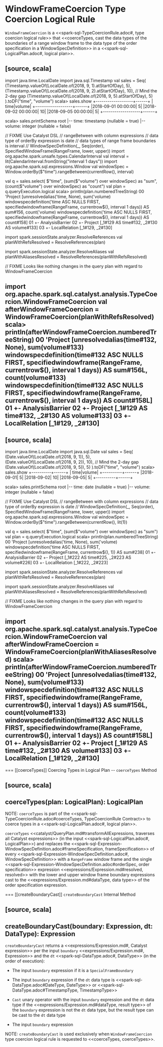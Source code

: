# WindowFrameCoercion Type Coercion Logical Rule

`WindowFrameCoercion` is a <<spark-sql-TypeCoercionRule.adoc#, type coercion logical rule>> that <<coerceTypes, cast the data types of the boundaries of a range window frame to the data type of the order specification in a WindowSpecDefinition>> in a <<spark-sql-LogicalPlan.adoc#, logical plan>>.

[source, scala]
----
import java.time.LocalDate
import java.sql.Timestamp
val sales = Seq(
  (Timestamp.valueOf(LocalDate.of(2018, 9, 1).atStartOfDay), 5),
  (Timestamp.valueOf(LocalDate.of(2018, 9, 2).atStartOfDay), 10),
  // Mind the 2-day gap
  (Timestamp.valueOf(LocalDate.of(2018, 9, 5).atStartOfDay), 5)
).toDF("time", "volume")
scala> sales.show
+-------------------+------+
|               time|volume|
+-------------------+------+
|2018-09-01 00:00:00|     5|
|2018-09-02 00:00:00|    10|
|2018-09-05 00:00:00|     5|
+-------------------+------+

scala> sales.printSchema
root
 |-- time: timestamp (nullable = true)
 |-- volume: integer (nullable = false)

// FIXME Use Catalyst DSL
// rangeBetween with column expressions
// data type of orderBy expression is date
// data types of range frame boundaries is interval
// WindowSpecDefinition(_, Seq(order), SpecifiedWindowFrame(RangeFrame, lower, upper))
import org.apache.spark.unsafe.types.CalendarInterval
val interval = lit(CalendarInterval.fromString("interval 1 days"))
import org.apache.spark.sql.expressions.Window
val windowSpec = Window.orderBy($"time").rangeBetween(currentRow(), interval)

val q = sales.select(
  $"time",
  (sum($"volume") over windowSpec) as "sum",
  (count($"volume") over windowSpec) as "count")
val plan = q.queryExecution.logical
scala> println(plan.numberedTreeString)
00 'Project [unresolvedalias('time, None), sum('volume) windowspecdefinition('time ASC NULLS FIRST, specifiedwindowframe(RangeFrame, currentrow$(), interval 1 days)) AS sum#156, count('volume) windowspecdefinition('time ASC NULLS FIRST, specifiedwindowframe(RangeFrame, currentrow$(), interval 1 days)) AS count#158]
01 +- AnalysisBarrier
02       +- Project [_1#129 AS time#132, _2#130 AS volume#133]
03          +- LocalRelation [_1#129, _2#130]

import spark.sessionState.analyzer.ResolveReferences
val planWithRefsResolved = ResolveReferences(plan)

import spark.sessionState.analyzer.ResolveAliases
val planWithAliasesResolved = ResolveReferences(planWithRefsResolved)

// FIXME Looks like nothing changes in the query plan with regard to WindowFrameCoercion

import org.apache.spark.sql.catalyst.analysis.TypeCoercion.WindowFrameCoercion
val afterWindowFrameCoercion = WindowFrameCoercion(planWithRefsResolved)
scala> println(afterWindowFrameCoercion.numberedTreeString)
00 'Project [unresolvedalias(time#132, None), sum(volume#133) windowspecdefinition(time#132 ASC NULLS FIRST, specifiedwindowframe(RangeFrame, currentrow$(), interval 1 days)) AS sum#156L, count(volume#133) windowspecdefinition(time#132 ASC NULLS FIRST, specifiedwindowframe(RangeFrame, currentrow$(), interval 1 days)) AS count#158L]
01 +- AnalysisBarrier
02       +- Project [_1#129 AS time#132, _2#130 AS volume#133]
03          +- LocalRelation [_1#129, _2#130]
----

[source, scala]
----
import java.time.LocalDate
import java.sql.Date
val sales = Seq(
  (Date.valueOf(LocalDate.of(2018, 9, 1)), 5),
  (Date.valueOf(LocalDate.of(2018, 9, 2)), 10),
  // Mind the 2-day gap
  (Date.valueOf(LocalDate.of(2018, 9, 5)), 5)
).toDF("time", "volume")
scala> sales.show
+----------+------+
|      time|volume|
+----------+------+
|2018-09-01|     5|
|2018-09-02|    10|
|2018-09-05|     5|
+----------+------+

scala> sales.printSchema
root
 |-- time: date (nullable = true)
 |-- volume: integer (nullable = false)

// FIXME Use Catalyst DSL
// rangeBetween with column expressions
// data type of orderBy expression is date
// WindowSpecDefinition(_, Seq(order), SpecifiedWindowFrame(RangeFrame, lower, upper))
import org.apache.spark.sql.expressions.Window
val windowSpec = Window.orderBy($"time").rangeBetween(currentRow(), lit(1))

val q = sales.select(
  $"time",
  (sum($"volume") over windowSpec) as "sum")
val plan = q.queryExecution.logical
scala> println(plan.numberedTreeString)
00 'Project [unresolvedalias('time, None), sum('volume) windowspecdefinition('time ASC NULLS FIRST, specifiedwindowframe(RangeFrame, currentrow$(), 1)) AS sum#238]
01 +- AnalysisBarrier
02       +- Project [_1#222 AS time#225, _2#223 AS volume#226]
03          +- LocalRelation [_1#222, _2#223]

import spark.sessionState.analyzer.ResolveReferences
val planWithRefsResolved = ResolveReferences(plan)

import spark.sessionState.analyzer.ResolveAliases
val planWithAliasesResolved = ResolveReferences(planWithRefsResolved)

// FIXME Looks like nothing changes in the query plan with regard to WindowFrameCoercion

import org.apache.spark.sql.catalyst.analysis.TypeCoercion.WindowFrameCoercion
val afterWindowFrameCoercion = WindowFrameCoercion(planWithAliasesResolved)
scala> println(afterWindowFrameCoercion.numberedTreeString)
00 'Project [unresolvedalias(time#132, None), sum(volume#133) windowspecdefinition(time#132 ASC NULLS FIRST, specifiedwindowframe(RangeFrame, currentrow$(), interval 1 days)) AS sum#156L, count(volume#133) windowspecdefinition(time#132 ASC NULLS FIRST, specifiedwindowframe(RangeFrame, currentrow$(), interval 1 days)) AS count#158L]
01 +- AnalysisBarrier
02       +- Project [_1#129 AS time#132, _2#130 AS volume#133]
03          +- LocalRelation [_1#129, _2#130]
----

=== [[coerceTypes]] Coercing Types in Logical Plan -- `coerceTypes` Method

[source, scala]
----
coerceTypes(plan: LogicalPlan): LogicalPlan
----

NOTE: `coerceTypes` is part of the <<spark-sql-TypeCoercionRule.adoc#coerceTypes, TypeCoercionRule Contract>> to coerce types in a <<spark-sql-LogicalPlan.adoc#, logical plan>>.

`coerceTypes` <<catalyst/QueryPlan.md#transformAllExpressions, traverses all Catalyst expressions>> (in the input <<spark-sql-LogicalPlan.adoc#, LogicalPlan>>) and replaces the <<spark-sql-Expression-WindowSpecDefinition.adoc#frameSpecification, frameSpecification>> of every <<spark-sql-Expression-WindowSpecDefinition.adoc#, WindowSpecDefinition>> with a `RangeFrame` window frame and the single <<spark-sql-Expression-WindowSpecDefinition.adoc#orderSpec, order specification>> expression <<expressions/Expression.md#resolved, resolved>> with the lower and upper window frame boundary expressions cast to the <<expressions/Expression.md#dataType, data type>> of the order specification expression.

=== [[createBoundaryCast]] `createBoundaryCast` Internal Method

[source, scala]
----
createBoundaryCast(boundary: Expression, dt: DataType): Expression
----

`createBoundaryCast` returns a <<expressions/Expression.md#, Catalyst expression>> per the input `boundary` <<expressions/Expression.md#, Expression>> and the `dt` <<spark-sql-DataType.adoc#, DataType>> (in the order of execution):

* The input `boundary` expression if it is a `SpecialFrameBoundary`

* The input `boundary` expression if the `dt` data type is <<spark-sql-DataType.adoc#DateType, DateType>> or <<spark-sql-DataType.adoc#TimestampType, TimestampType>>

* `Cast` unary operator with the input `boundary` expression and the `dt` data type if the <<expressions/Expression.md#dataType, result type>> of the `boundary` expression is not the `dt` data type, but the result type can be cast to the `dt` data type

* The input `boundary` expression

NOTE: `createBoundaryCast` is used exclusively when `WindowFrameCoercion` type coercion logical rule is requested to <<coerceTypes, coerceTypes>>.
